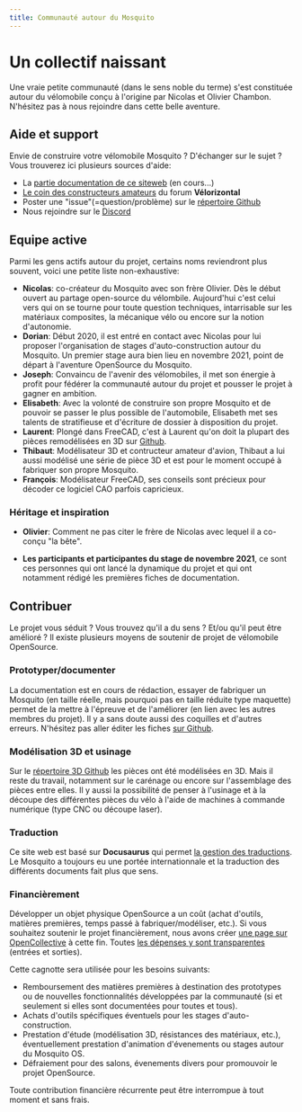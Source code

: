 ```yaml
---
title: Communauté autour du Mosquito
---
```



# Un collectif naissant


Une vraie petite communauté (dans le sens noble du terme) s'est constituée autour du vélomobile conçu à l'origine par Nicolas et Olivier Chambon. N'hésitez pas à nous rejoindre dans cette belle aventure.

## Aide et support

Envie de construire votre vélomobile Mosquito ? D'échanger sur le sujet ? Vous trouverez ici plusieurs sources d'aide:

* La [partie documentation de ce siteweb](/docs/intro) (en cours...)
* [Le coin des constructeurs amateurs](http://velorizontal.1fr1.net/f10-le-coin-du-constructeur-amateur) du forum **Vélorizontal**
* Poster une "issue"(=question/problème) sur le [répertoire Github](https://github.com/MosquitoOS/MosquitoOS/issues)
* Nous rejoindre sur le [Discord](https://discord.gg/rjzDM99289)


## Equipe active

Parmi les gens actifs autour du projet, certains noms reviendront plus souvent, voici une petite liste non-exhaustive:


* **Nicolas**: co-créateur du Mosquito avec son frère Olivier. Dès le début ouvert au partage open-source du vélombile. Aujourd'hui c'est celui vers qui on se tourne pour toute question techniques, intarrisable sur les matériaux composites, la mécanique vélo ou encore sur la notion d'autonomie.
* **Dorian**: Début 2020, il est entré en contact avec Nicolas pour lui proposer l'organisation de stages d'auto-construction autour du Mosquito. Un premier stage aura bien lieu en novembre 2021, point de départ à l'aventure OpenSource du Mosquito.
* **Joseph**: Convaincu de l'avenir des vélomobiles, il met son énergie à profit pour fédérer la communauté autour du projet et pousser le projet à gagner en ambition.
* **Elisabeth**: Avec la volonté de construire son propre Mosquito et de pouvoir se passer le plus possible de l'automobile, Elisabeth met ses talents de stratifieuse et d'écriture de dossier à disposition du projet.
* **Laurent**: Plongé dans FreeCAD, c'est à Laurent qu'on doit la plupart des pièces remodélisées en 3D sur [Github](https://github.com/MosquitoOS/MosquitoOS).
* **Thibaut**: Modélisateur 3D et contructeur amateur d'avion, Thibaut a lui aussi modélisé une série de pièce 3D et est pour le moment occupé à fabriquer son propre Mosquito.
* **François**: Modélisateur FreeCAD, ses conseils sont précieux pour décoder ce logiciel CAO parfois capricieux.

### Héritage et inspiration

* **Olivier**: Comment ne pas citer le frère de Nicolas avec lequel il a co-conçu "la bête".

* **Les participants et participantes du stage de novembre 2021**, ce sont ces personnes qui ont lancé la dynamique du projet et qui ont notamment rédigé les premières fiches de documentation.


## Contribuer

Le projet vous séduit ? Vous trouvez qu'il a du sens ? Et/ou qu'il peut être amélioré ? Il existe plusieurs moyens de soutenir de projet de vélomobile OpenSource.

### Prototyper/documenter

La documentation est en cours de rédaction, essayer de fabriquer un Mosquito (en taille réelle, mais pourquoi pas en taille réduite type maquette) permet de la mettre à l'épreuve et de l'améliorer (en lien avec les autres membres du projet). Il y a sans doute aussi des coquilles et d'autres erreurs. N'hésitez pas aller éditer les fiches [sur Github](https://github.com/MosquitoOS/MosquitoOS.github.io/tree/master/docs).

### Modélisation 3D et usinage


Sur le [répertoire 3D Github](https://github.com/MosquitoOS/MosquitoOS) les pièces ont été modélisées en 3D. Mais il reste du travail, notamment sur le carénage ou encore sur l'assemblage des pièces entre elles. Il y aussi la possibilité de penser à l'usinage et à la découpe des différentes pièces du vélo à l'aide de machines à commande numérique (type CNC ou découpe laser).

### Traduction

Ce site web est basé sur **Docusaurus** qui permet [la gestion des traductions](https://docusaurus.io/docs/i18n/introduction). Le Mosquito a toujours eu une portée internationnale et la traduction des différents documents fait plus que sens.

### Financièrement


Développer un objet physique OpenSource a un coût (achat d'outils, matières premières, temps passé à fabriquer/modéliser, etc.). Si vous souhaitez soutenir le projet financièrement, nous avons créer [une page sur OpenCollective](https://opencollective.com/moskitos) à cette fin. Toutes [les dépenses y sont transparentes](https://opencollective.com/moskitos#category-BUDGET) (entrées et sorties). 

Cette cagnotte sera utilisée pour les besoins suivants:

* Remboursement des matières premières à destination des prototypes ou de nouvelles fonctionnalités développées par la communauté (si et seulement si elles sont documentées pour toutes et tous).
* Achats d'outils spécifiques éventuels pour les stages d'auto-construction.
* Prestation d'étude (modélisation 3D, résistances des matériaux, etc.), éventuellement prestation d'animation d'évenements ou stages autour du Mosquito OS.
* Défraiement pour des salons, évenements divers pour promouvoir le projet OpenSource.

Toute contribution financière récurrente peut être interrompue à tout moment et sans frais.



